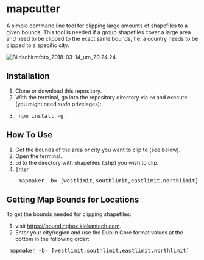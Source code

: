 # mapcutter

A simple command line tool for clipping large amounts of shapefiles to a given bounds.
This tool is needed if a group shapefiles cover a large area and need to be clipped to the exact same bounds, f.e. a country needs to be clipped to a specific city.  

![Bildschirmfoto_2018-03-14_um_20.24.24](/uploads/11281bf45356734c871c848b1f7eda56/Bildschirmfoto_2018-03-14_um_20.24.24.png)

## Installation

1. Clone or download this repository.
2. With the terminal, go into the repository directory via `cd` and execute (you might need *sudo* privelages):
3. <pre> npm install -g </pre>

## How To Use

1. Get the bounds of the area or city you want to clip to (see below).
1. Open the terminal.
1. `cd` to the directory with shapefiles (.shp) you wish to clip.
1.  Enter <pre> mapmaker -b= [westlimit,southlimit,eastlimit,northlimit]  </pre>

## Getting Map Bounds for Locations
To get the bounds needed for clipping shapefiles:
1. visit https://boundingbox.klokantech.com.
1. Enter your city/region and use the Dublin Core format values at the bottom in the following order:
<pre> mapmaker -b= [westlimit,southlimit,eastlimit,northlimit] </pre>
